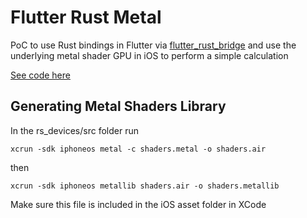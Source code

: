 # Flutter Rust Metal

PoC to use Rust bindings in Flutter via [flutter_rust_bridge](https://github.com/fzyzcjy/flutter_rust_bridge) and use the underlying metal shader GPU in iOS to perform a simple calculation

[See code here](https://github.com/lyledean1/flutter_rust_metal_gpu/blob/0446bb38fdb8d2513e1a1b97c9b033e5e996fd73/rs_devices/src/api.rs#L26)

## Generating Metal Shaders Library

In the rs_devices/src folder run 
```
xcrun -sdk iphoneos metal -c shaders.metal -o shaders.air
```
then 
```
xcrun -sdk iphoneos metallib shaders.air -o shaders.metallib
```

Make sure this file is included in the iOS asset folder in XCode
